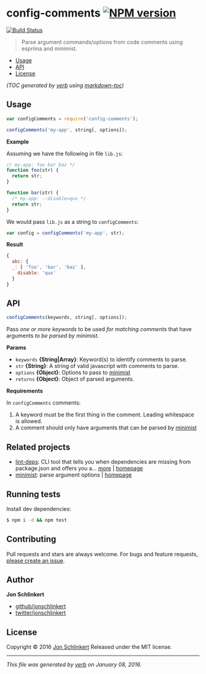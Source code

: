 # config-comments [![NPM version](https://img.shields.io/npm/v/config-comments.svg)](https://www.npmjs.com/package/config-comments)

[![Build Status](https://img.shields.io/travis/jonschlinkert/config-comments.svg)](https://travis-ci.org/jonschlinkert/config-comments)

> Parse argument commands/options from code comments using esprima and minimist.

* [Usage](#usage)
* [API](#api)
* [License](#license)

_(TOC generated by [verb](https://github.com/verbose/verb) using [markdown-toc](https://github.com/jonschlinkert/markdown-toc))_

## Usage

```js
var configComments = require('config-comments');

configComments('my-app', string[, options]);
```

**Example**

Assuming we have the following in file `lib.js`:

```js
// my-app: foo bar baz */
function foo(str) {
  return str;
}

function bar(str) {
  /* my-app: --disable=qux */
  return str;
}
```

We would pass `lib.js` as a string to `configComments`:

```js
var config = configComments('my-app', str);
```

**Result**

```js
{ 
  abc: { 
  _: [ 'foo', 'bar', 'baz' ], 
    disable: 'qux' 
  } 
}
```

## API

```js
configComments(keywords, string[, options]);
```

Pass _one or more keywords_ to be used _for matching comments_ that have arguments _to be parsed by minimist_.

**Params**

* `keywords` **{String|Array}**: Keyword(s) to identify comments to parse.
* `str` **{String}**: A string of valid javascript with comments to parse.
* `options` **{Object}**: Options to pass to [minimist](https://github.com/substack/minimist)
* `returns` **{Object}**: Object of parsed arguments.

**Requirements**

In `configComments` comments:

1. A keyword must be the first thing in the comment. Leading whitespace is allowed.
2. A comment should only have arguments that can be parsed by [minimist](https://github.com/substack/minimist)

## Related projects

* [lint-deps](https://www.npmjs.com/package/lint-deps): CLI tool that tells you when dependencies are missing from package.json and offers you a… [more](https://www.npmjs.com/package/lint-deps) | [homepage](https://github.com/jonschlinkert/lint-deps)
* [minimist](https://www.npmjs.com/package/minimist): parse argument options | [homepage](https://github.com/substack/minimist)

## Running tests

Install dev dependencies:

```sh
$ npm i -d && npm test
```

## Contributing

Pull requests and stars are always welcome. For bugs and feature requests, [please create an issue](https://github.com/jonschlinkert/config-comments/issues/new).

## Author

**Jon Schlinkert**

* [github/jonschlinkert](https://github.com/jonschlinkert)
* [twitter/jonschlinkert](http://twitter.com/jonschlinkert)

## License

Copyright © 2016 [Jon Schlinkert](https://github.com/jonschlinkert)
Released under the MIT license.

***

_This file was generated by [verb](https://github.com/verbose/verb) on January 08, 2016._